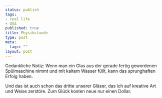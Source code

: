 ```yaml
--- 
status: publish
tags: 
- real life
- USA
published: true
title: Physikstunde
type: post
meta: 
  tags: ""
layout: post
---
```

Gedankliche Notiz: Wenn man ein Glas aus der gerade fertig gewordenen Spülmaschine nimmt und mit kaltem Wasser füllt, kann das sprunghaften Erfolg haben.

Und das ist auch schon das dritte unserer Gläser, das ich auf kreative Art und Weise zerstöre. Zum Glück kosten neue nur einen Dollar.
